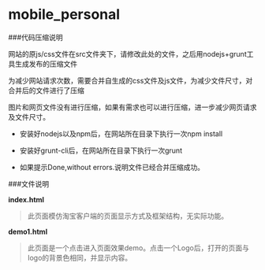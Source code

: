 # mobile_personal

###代码压缩说明

网站的原js/css文件在src文件夹下，请修改此处的文件，之后用nodejs+grunt工具生成发布的压缩文件

为减少网站请求次数，需要合并自生成的css文件及js文件，为减少文件尺寸，对合并后的文件进行了压缩

图片和网页文件没有进行压缩，如果有需求也可以进行压缩，进一步减少网页请求及文件尺寸。

- 安装好nodejs以及npm后，在网站所在目录下执行一次npm install

- 安装好grunt-cli后，在网站所在目录下执行一次grunt

- 如果提示Done,without errors.说明文件已经合并压缩成功。

###文件说明

**index.html**
>此页面模仿淘宝客户端的页面显示方式及框架结构，无实际功能。

**demo1.html**
>此页面是一个点击进入页面效果demo。点击一个Logo后，打开的页面与logo的背景色相同，并显示内容。
